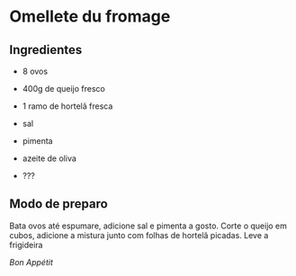 # Omellete du fromage



## Ingredientes

- 8 ovos

- 400g de queijo fresco

- 1 ramo de hortelã fresca

- sal

- pimenta

- azeite de oliva

- ???

## Modo de preparo

Bata ovos até espumare, adicione sal e pimenta a gosto. Corte o queijo em cubos, adicione a mistura junto com folhas de hortelã picadas.
Leve a frigideira



*Bon Appétit*
